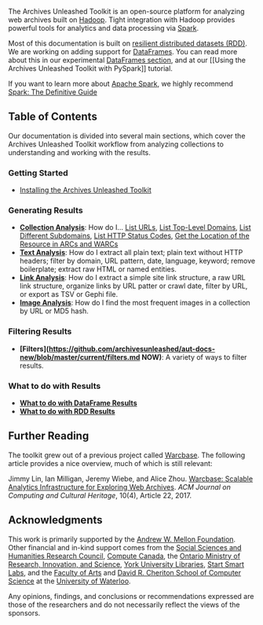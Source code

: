 The Archives Unleashed Toolkit is an open-source platform for analyzing web archives built on [Hadoop](https://hadoop.apache.org/). Tight integration with Hadoop provides powerful tools for analytics and data processing via [Spark](http://spark.apache.org/).

Most of this documentation is built on [resilient distributed datasets (RDD)](https://spark.apache.org/docs/latest/rdd-programming-guide.html). We are working on adding support for [DataFrames](https://spark.apache.org/docs/latest/sql-programming-guide.html#datasets-and-dataframes). You can read more about this in our experimental [DataFrames section](#dataframes), and at our [[Using the Archives Unleashed Toolkit with PySpark]] tutorial.

If you want to learn more about [Apache Spark](https://spark.apache.org/), we highly recommend [Spark: The Definitive Guide](http://shop.oreilly.com/product/0636920034957.do) 

## Table of Contents

Our documentation is divided into several main sections, which cover the Archives Unleashed Toolkit workflow from analyzing collections to understanding and working with the results.

### Getting Started

- [Installing the Archives Unleashed Toolkit](https://github.com/archivesunleashed/aut-docs-new/blob/master/current/install.md)

### Generating Results
- **[Collection Analysis](https://github.com/archivesunleashed/aut-docs-new/blob/master/current/index.md)**: How do I... [List URLs](https://github.com/archivesunleashed/aut-docs-new/blob/master/current/collection-analysis.md#List-URLs), [List Top-Level Domains](https://github.com/archivesunleashed/aut-docs-new/blob/master/current/collection-analysis.md#List-Top-Level-Domains), [List Different Subdomains](https://github.com/archivesunleashed/aut-docs-new/blob/master/current/collection-analysis.md#List-Different-Subdomains), [List HTTP Status Codes](https://github.com/archivesunleashed/aut-docs-new/blob/master/current/collection-analysis.md#List-HTTP-Status-Codes), [Get the Location of the Resource in ARCs and WARCs](https://github.com/archivesunleashed/aut-docs-new/blob/master/current/collection-analysis.md#Get-the-Location-of-the-Resource-in-ARCs-and-WARCs)
- **[Text Analysis](https://github.com/archivesunleashed/aut-docs-new/blob/master/current/text-analysis.md)**: How do I extract all plain text; plain text without HTTP headers; filter by domain, URL pattern, date, language, keyword; remove boilerplate; extract raw HTML or named entities.
- **[Link Analysis](https://github.com/archivesunleashed/aut-docs-new/blob/master/current/link-analysis.md)**: How do I extract a simple site link structure, a raw URL link structure, organize links by URL patter or crawl date, filter by URL, or export as TSV or Gephi file.
- **[Image Analysis](https://github.com/archivesunleashed/aut-docs-new/blob/master/current/image-analysis.md)**: How do I find the most frequent images in a collection by URL or MD5 hash.

### Filtering Results
- **[Filters](https://github.com/archivesunleashed/aut-docs-new/blob/master/current/filters.md NOW)**: A variety of ways to filter results.

### What to do with Results
- **[What to do with DataFrame Results](https://github.com/archivesunleashed/aut-docs-new/blob/master/current/df-results.md)**
- **[What to do with RDD Results](https://github.com/archivesunleashed/aut-docs-new/blob/master/current/rdd-results.md)**

## Further Reading

The toolkit grew out of a previous project called [Warcbase](https://github.com/lintool/warcbase). The following article provides a nice overview, much of which is still relevant:

Jimmy Lin, Ian Milligan, Jeremy Wiebe, and Alice Zhou. [Warcbase: Scalable Analytics Infrastructure for Exploring Web Archives](https://dl.acm.org/authorize.cfm?key=N46731). *ACM Journal on Computing and Cultural Heritage*, 10(4), Article 22, 2017.

## Acknowledgments

This work is primarily supported by the [Andrew W. Mellon Foundation](https://mellon.org/). Other financial and in-kind support comes from the [Social Sciences and Humanities Research Council](http://www.sshrc-crsh.gc.ca/), [Compute Canada](https://www.computecanada.ca/), the [Ontario Ministry of Research, Innovation, and Science](https://www.ontario.ca/page/ministry-research-innovation-and-science), [York University Libraries](https://www.library.yorku.ca/web/), [Start Smart Labs](http://www.startsmartlabs.com/), and the [Faculty of Arts](https://uwaterloo.ca/arts/) and [David R. Cheriton School of Computer Science](https://cs.uwaterloo.ca/) at the [University of Waterloo](https://uwaterloo.ca/).

Any opinions, findings, and conclusions or recommendations expressed are those of the researchers and do not necessarily reflect the views of the sponsors.

